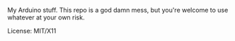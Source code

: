 My Arduino stuff.  This repo is a god damn mess, but you're welcome to use
whatever at your own risk.

License: MIT/X11
